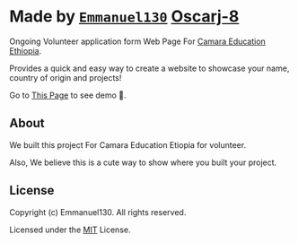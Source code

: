 
# Made by [`Emmanuel130`](github.com/Emmanuel130) [Oscarj-8](github.com/Oscarj-8)

 Ongoing Volunteer application form Web Page For [Camara Education Ethiopia](camara.org).

Provides a quick and easy way to create a website to showcase your name, country of origin and projects!

Go to [This Page](https://emmanuel130.github.io/Camara-Volunteer-Home-Page/) to see demo 🙂.

## About

We built this project For Camara Education Etiopia for volunteer.

Also, We believe this is a cute way to show where you built your project.


## License

Copyright (c) Emmanuel130. All rights reserved.

Licensed under the [MIT](LICENSE) License.
